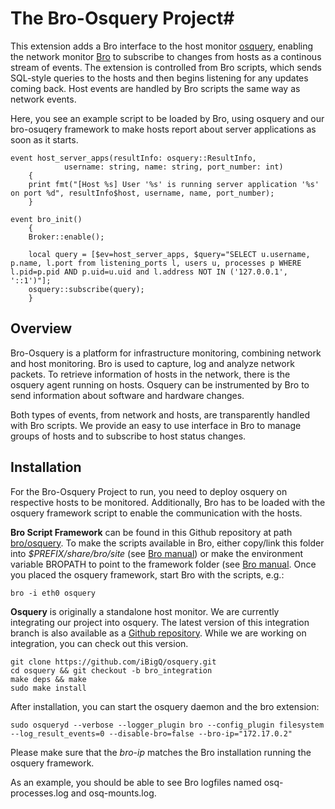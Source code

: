 # The Bro-Osquery Project#
This extension adds a Bro interface to the host monitor [osquery](https://osquery.io), enabling the network monitor [Bro](https://www.bro.org) to subscribe to changes from hosts as a continous stream of events. The extension is controlled from Bro scripts, which sends SQL-style queries to the hosts and then begins listening for any updates coming back. Host events are handled by Bro scripts the same way as network events.

Here, you see an example script to be loaded by Bro, using osquery and our bro-osuqery framework to make hosts report about server applications as soon as it starts.
```
event host_server_apps(resultInfo: osquery::ResultInfo,
	        username: string, name: string, port_number: int)
	{
	print fmt("[Host %s] User '%s' is running server application '%s' on port %d", resultInfo$host, username, name, port_number);
	}

event bro_init()
	{
	Broker::enable();

	local query = [$ev=host_server_apps, $query="SELECT u.username, p.name, l.port from listening_ports l, users u, processes p WHERE l.pid=p.pid AND p.uid=u.uid and l.address NOT IN ('127.0.0.1', '::1')"];
	osquery::subscribe(query);
	}
```

## Overview ##
Bro-Osquery is a platform for infrastructure monitoring, combining network and host monitoring. Bro is used to capture, log and analyze network packets. To retrieve information of hosts in the network, there is the osquery agent running on hosts. Osquery can be instrumented by Bro to send information about software and hardware changes.

Both types of events, from network and hosts, are transparently handled with Bro scripts. We provide an easy to use interface in Bro to manage groups of hosts and to subscribe to host status changes.

## Installation ##
For the Bro-Osquery Project to run, you need to deploy osquery on respective hosts to be monitored. Additionally, Bro has to be loaded with the osquery framework script to enable the communication with the hosts.

**Bro Script Framework** can be found in this Github repository at path [bro/osquery](https://github.com/bro/bro-osquery/tree/master/bro/osquery). To make the scripts available in Bro, either copy/link this folder into *$PREFIX/share/bro/site* (see [Bro manual](https://www.bro.org/sphinx/quickstart/index.html#bro-scripts)) or make the environment variable BROPATH to point to the framework folder (see [Bro manual](https://www.bro.org/sphinx/quickstart/index.html#telling-bro-which-scripts-to-load). Once you placed the osquery framework, start Bro with the scripts, e.g.:

	bro -i eth0 osquery

**Osquery** is originally a standalone host monitor. We are currently integrating our project into osquery. The latest version of this integration branch is also available as a [Github repository](https://github.com/iBigQ/osquery/tree/bro_integration). While we are working on integration, you can check out this version.

	git clone https://github.com/iBigQ/osquery.git
	cd osquery && git checkout -b bro_integration
	make deps && make
	sudo make install
	
After installation, you can start the osquery daemon and the bro extension:

	sudo osqueryd --verbose --logger_plugin bro --config_plugin filesystem --log_result_events=0 --disable-bro=false --bro-ip="172.17.0.2"

Please make sure that the *bro-ip* matches the Bro installation running the osquery framework.

As an example, you should be able to see Bro logfiles named osq-processes.log and osq-mounts.log.